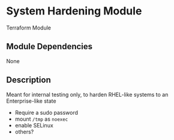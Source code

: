 # System Hardening Module

Terraform Module

## Module Dependencies
None

## Description
Meant for internal testing only, to harden RHEL-like systems to an Enterprise-like state
- Require a sudo password
- mount `/tmp` as `noexec`
- enable SELinux
- others?
